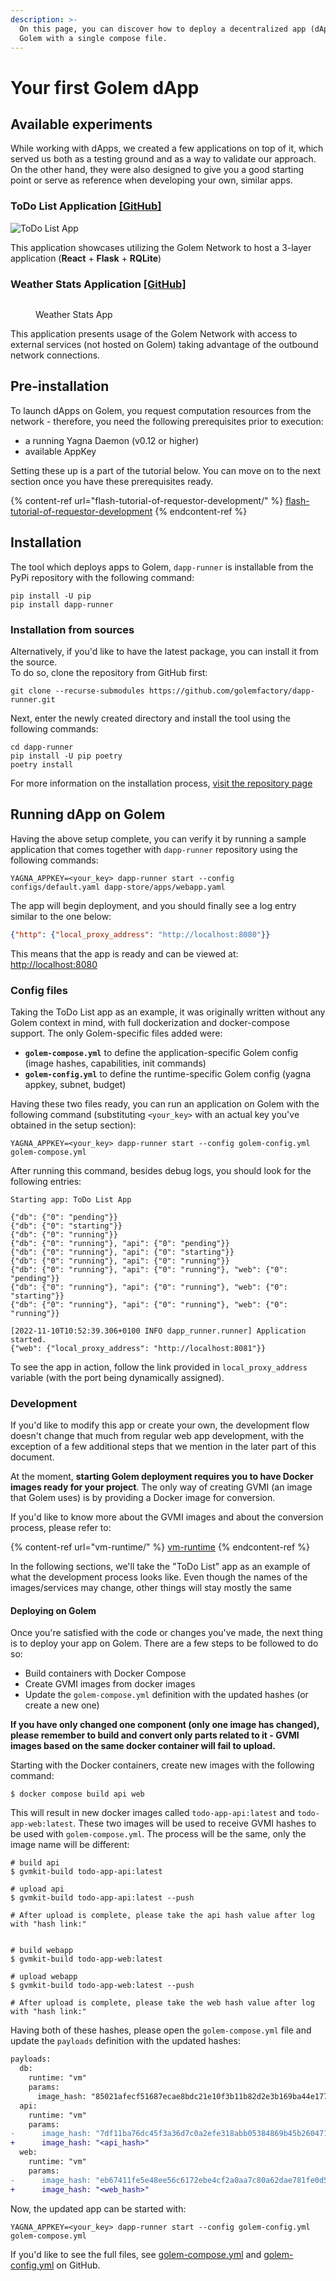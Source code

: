 ```yaml
---
description: >-
  On this page, you can discover how to deploy a decentralized app (dApp) on
  Golem with a single compose file.
---
```


# Your first Golem dApp

## Available experiments

While working with dApps, we created a few applications on top of it, which served us both as a testing ground and as a way to validate our approach. On the other hand, they were also designed to give you a good starting point or serve as reference when developing your own, similar apps.

### ToDo List Application [\[GitHub\]](https://github.com/golemfactory/dapp-experiments/tree/main/01\_todo\_app)

![ToDo List App](https://user-images.githubusercontent.com/5244214/201047967-f42dea7d-3e19-488b-9900-375f19badd96.png)

This application showcases utilizing the Golem Network to host a 3-layer application (**React** + **Flask** + **RQLite**)

### Weather Stats Application [\[GitHub\]](https://github.com/golemfactory/dapp-experiments/tree/main/weather\_stats)

<figure><img src="../.gitbook/assets/image.png" alt=""><figcaption><p>Weather Stats App</p></figcaption></figure>

This application presents usage of the Golem Network with access to external services (not hosted on Golem) taking advantage of the outbound network connections.

## Pre-installation

To launch dApps on Golem, you request computation resources from the network - therefore, you need the following prerequisites prior to execution:

* a running Yagna Daemon (v0.12 or higher)
* available AppKey

Setting these up is a part of the tutorial below. You can move on to the next section once you have these prerequisites ready.

{% content-ref url="flash-tutorial-of-requestor-development/" %}
[flash-tutorial-of-requestor-development](flash-tutorial-of-requestor-development/)
{% endcontent-ref %}

## Installation

The tool which deploys apps to Golem, `dapp-runner` is installable from the PyPi repository with the following command:

```shell
pip install -U pip
pip install dapp-runner
```

### Installation from sources

Alternatively, if you'd like to have the latest package, you can install it from the source. \
To do so, clone the repository from GitHub first:

```
git clone --recurse-submodules https://github.com/golemfactory/dapp-runner.git
```

Next, enter the newly created directory and install the tool using the following commands:

```shell
cd dapp-runner
pip install -U pip poetry
poetry install
```

For more information on the installation process, [visit the repository page](https://github.com/golemfactory/dapp-runner#quick-start)

## Running dApp on Golem

Having the above setup complete, you can verify it by running a sample application that comes together with `dapp-runner` repository using the following commands:

```shell
YAGNA_APPKEY=<your_key> dapp-runner start --config configs/default.yaml dapp-store/apps/webapp.yaml
```

The app will begin deployment, and you should finally see a log entry similar to the one below:

```json
{"http": {"local_proxy_address": "http://localhost:8080"}}
```

This means that the app is ready and can be viewed at: [http://localhost:8080](http://localhost:8080)

### Config files

Taking the ToDo List app as an example, it was originally written without any Golem context in mind,
with full dockerization and docker-compose support. The only Golem-specific files added were:

* **`golem-compose.yml`** to define the application-specific Golem config (image hashes, capabilities, init commands)
* **`golem-config.yml`** to define the runtime-specific Golem config (yagna appkey, subnet, budget)

Having these two files ready, you can run an application on Golem with the following command 
(substituting `<your_key>` with an actual key you've obtained in the setup section):

```
YAGNA_APPKEY=<your_key> dapp-runner start --config golem-config.yml golem-compose.yml
```

After running this command, besides debug logs, you should look for the following entries:

```
Starting app: ToDo List App

{"db": {"0": "pending"}}
{"db": {"0": "starting"}}
{"db": {"0": "running"}}
{"db": {"0": "running"}, "api": {"0": "pending"}}
{"db": {"0": "running"}, "api": {"0": "starting"}}
{"db": {"0": "running"}, "api": {"0": "running"}}
{"db": {"0": "running"}, "api": {"0": "running"}, "web": {"0": "pending"}}
{"db": {"0": "running"}, "api": {"0": "running"}, "web": {"0": "starting"}}
{"db": {"0": "running"}, "api": {"0": "running"}, "web": {"0": "running"}}

[2022-11-10T10:52:39.306+0100 INFO dapp_runner.runner] Application started.
{"web": {"local_proxy_address": "http://localhost:8081"}}
```

To see the app in action, follow the link provided in `local_proxy_address` variable (with the port being dynamically assigned).

### Development

If you'd like to modify this app or create your own, the development flow doesn't change that much from regular web app development, with the exception of a few additional steps that we mention in the later part of this document.

At the moment, **starting Golem deployment requires you to have Docker images ready for your project**. The only way of creating GVMI (an image that Golem uses) is by providing a Docker image for conversion.

If you'd like to know more about the GVMI images and about the conversion process, please refer to:

{% content-ref url="vm-runtime/" %}
[vm-runtime](vm-runtime/)
{% endcontent-ref %}

In the following sections, we'll take the "ToDo List" app as an example of what the development process looks like. Even though the names of the images/services may change, other things will stay mostly the same

#### Deploying on Golem

Once you're satisfied with the code or changes you've made, the next thing is to deploy your app on Golem. There are a few steps to be followed to do so:

* Build containers with Docker Compose
* Create GVMI images from docker images
* Update the `golem-compose.yml` definition with the updated hashes (or create a new one)

**If you have only changed one component (only one image has changed), please remember to build and convert only parts related to it - GVMI images based on the same docker container will fail to upload.**

Starting with the Docker containers, create new images with the following command:

```
$ docker compose build api web
```

This will result in new docker images called `todo-app-api:latest` and `todo-app-web:latest`. 
These two images will be used to receive GVMI hashes to be used with `golem-compose.yml`. 
The process will be the same, only the image name will be different:

```
# build api
$ gvmkit-build todo-app-api:latest

# upload api
$ gvmkit-build todo-app-api:latest --push

# After upload is complete, please take the api hash value after log with "hash link:"


# build webapp
$ gvmkit-build todo-app-web:latest

# upload webapp
$ gvmkit-build todo-app-web:latest --push

# After upload is complete, please take the web hash value after log with "hash link:"
```

Having both of these hashes, please open the `golem-compose.yml` file and update the `payloads` definition with the updated hashes:

```diff
payloads:
  db:
    runtime: "vm"
    params:
      image_hash: "85021afecf51687ecae8bdc21e10f3b11b82d2e3b169ba44e177340c"
  api:
    runtime: "vm"
    params:
-      image_hash: "7df11ba76dc45f3a36d7c0a2efe318abb05384869b45b260471f4be7"
+      image_hash: "<api_hash>"
  web:
    runtime: "vm"
    params:
-      image_hash: "eb67411fe5e48ee56c6172ebe4cf2a0aa7c80a62dae781fe0d524649"
+      image_hash: "<web_hash>"
```

Now, the updated app can be started with:

```
YAGNA_APPKEY=<your_key> dapp-runner start --config golem-config.yml golem-compose.yml
```

If you'd like to see the full files, see [golem-compose.yml](https://github.com/golemfactory/dapp-experiments/blob/main/01\_todo\_app/golem-compose.yml) and [golem-config.yml](https://github.com/golemfactory/dapp-experiments/blob/main/01\_todo\_app/golem-config.yml) on GitHub.


